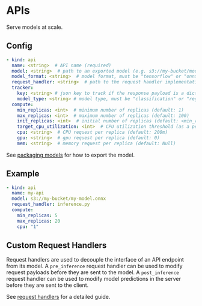 # APIs

Serve models at scale.

## Config

```yaml
- kind: api
  name: <string>  # API name (required)
  model: <string>  # path to an exported model (e.g. s3://my-bucket/model.zip)
  model_format: <string>  # model format, must be "tensorflow" or "onnx" (default: "onnx" if model path ends with .onnx, "tensorflow" if model path ends with .zip)
  request_handler: <string>  # path to the request handler implementation file, relative to the cortex root
  tracker:
    key: <string> # json key to track if the response payload is a dictionary
    model_type: <string> # model type, must be "classification" or "regression"
  compute:
    min_replicas: <int>  # minimum number of replicas (default: 1)
    max_replicas: <int>  # maximum number of replicas (default: 100)
    init_replicas: <int>  # initial number of replicas (default: <min_replicas>)
    target_cpu_utilization: <int>  # CPU utilization threshold (as a percentage) to trigger scaling (default: 80)
    cpu: <string>  # CPU request per replica (default: 200m)
    gpu: <string>  # gpu request per replica (default: 0)
    mem: <string>  # memory request per replica (default: Null)
```

See [packaging models](packaging-models.md) for how to export the model.

## Example

```yaml
- kind: api
  name: my-api
  model: s3://my-bucket/my-model.onnx
  request_handler: inference.py
  compute:
    min_replicas: 5
    max_replicas: 20
    cpu: "1"
```

## Custom Request Handlers

Request handlers are used to decouple the interface of an API endpoint from its model. A `pre_inference` request handler can be used to modify request payloads before they are sent to the model. A `post_inference` request handler can be used to modify model predictions in the server before they are sent to the client.

See [request handlers](request-handlers.md) for a detailed guide.
